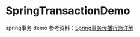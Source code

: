 # SpringTransactionDemo
spring事务 demo
参考资料：[Spring事务传播行为详解](https://segmentfault.com/a/1190000013341344#articleHeader2)

